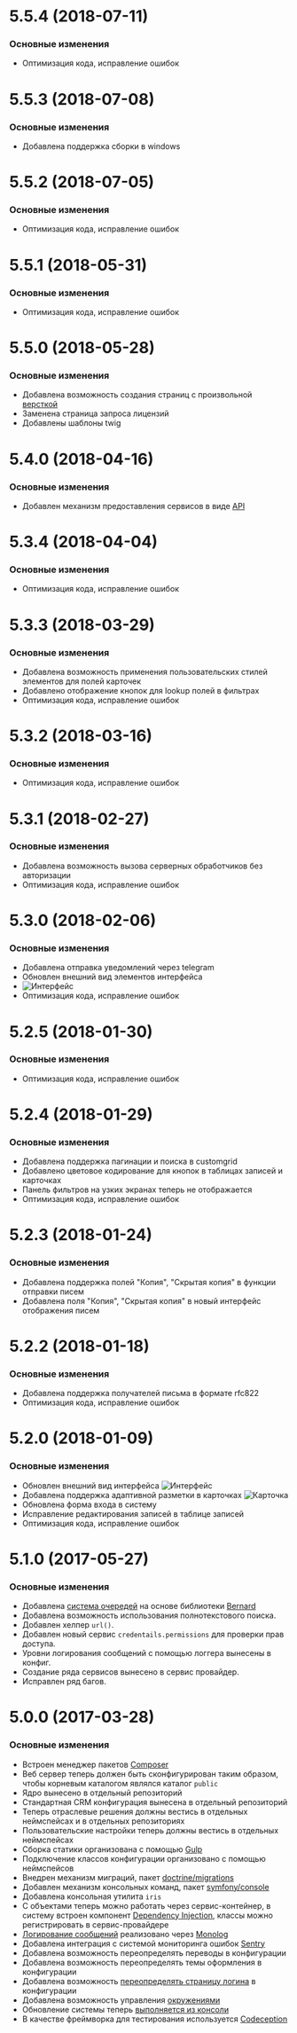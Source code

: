 <a name="5.5.4"></a>
# 5.5.4 (2018-07-11)

### Основные изменения
*  Оптимизация кода, исправление ошибок

<a name="5.5.3"></a>
# 5.5.3 (2018-07-08)

### Основные изменения
*  Добавлена поддержка сборки в windows


<a name="5.5.2"></a>
# 5.5.2 (2018-07-05)

### Основные изменения
*  Оптимизация кода, исправление ошибок


<a name="5.5.1"></a>
# 5.5.1 (2018-05-31)

### Основные изменения
*  Оптимизация кода, исправление ошибок


<a name="5.5.0"></a>
# 5.5.0 (2018-05-28)

### Основные изменения
*  Добавлена возможность создания страниц с произвольной [версткой](https://github.com/IrisCRM/iriscrm-project/blob/master/docs/guides/ru/pages.md)
*  Заменена страница запроса лицензий
*  Добавлены шаблоны twig


<a name="5.4.0"></a>
# 5.4.0 (2018-04-16)

### Основные изменения
*  Добавлен механизм предоставления сервисов в виде [API](https://github.com/IrisCRM/iriscrm-project/blob/master/docs/guides/ru/api.md)


<a name="5.3.4"></a>
# 5.3.4 (2018-04-04)

### Основные изменения
*  Оптимизация кода, исправление ошибок


<a name="5.3.3"></a>
# 5.3.3 (2018-03-29)

### Основные изменения
*  Добавлена возможность применения пользовательских стилей элементов для полей карточек
*  Добавлено отображение кнопок для lookup полей в фильтрах
*  Оптимизация кода, исправление ошибок


<a name="5.3.2"></a>
# 5.3.2 (2018-03-16)

### Основные изменения
*  Оптимизация кода, исправление ошибок


<a name="5.3.1"></a>
# 5.3.1 (2018-02-27)

### Основные изменения
*  Добавлена возможность вызова серверных обработчиков без авторизации
*  Оптимизация кода, исправление ошибок


<a name="5.3.0"></a>
# 5.3.0 (2018-02-06)

### Основные изменения
*  Добавлена отправка уведомлений через telegram
*  Обновлен внешний вид элементов интерфейса
*  ![Интерфейс](http://storage7.static.itmages.com/i/18/0206/h_1517931574_5476716_28f150bbe4.png "Интерфейс")
*  Оптимизация кода, исправление ошибок


<a name="5.2.5"></a>
# 5.2.5 (2018-01-30)

### Основные изменения
*  Оптимизация кода, исправление ошибок


<a name="5.2.4"></a>
# 5.2.4 (2018-01-29)

### Основные изменения
*  Добавлена поддержка пагинации и поиска в customgrid
*  Добавлено цветовое кодирование для кнопок в таблицах записей и карточках
*  Панель фильтров на узких экранах теперь не отображается
*  Оптимизация кода, исправление ошибок


<a name="5.2.3"></a>
# 5.2.3 (2018-01-24)

### Основные изменения
*  Добавлена поддержка полей "Копия", "Скрытая копия" в функции отправки писем
*  Добавлена поля "Копия", "Скрытая копия" в новый интерфейс отображения писем


<a name="5.2.2"></a>
# 5.2.2 (2018-01-18)

### Основные изменения
*  Добавлена поддержка получателей письма в формате rfc822
*  Оптимизация кода, исправление ошибок

<a name="5.2.0"></a>
# 5.2.0 (2018-01-09)

### Основные изменения
*  Обновлен внешний вид интерфейса
   ![Интерфейс](http://storage5.static.itmages.com/i/18/0108/h_1515419462_3370102_aabe33dc4a.png "Интерфейс")
*  Добавлена поддержка адаптивной разметки в карточках
   ![Карточка](http://storage2.static.itmages.com/i/18/0108/h_1515421091_6722775_75844ffa2e.png "Карточка")
*  Обновлена форма входа в систему
*  Исправление редактирования записей в таблице записей
*  Оптимизация кода, исправление ошибок


<a name="5.1.0"></a>
# 5.1.0 (2017-05-27)

### Основные изменения
*   Добавлена [система очередей](https://github.com/IrisCRM/iriscrm-project/docs/guides/ru/queue.md)
    на основе библиотеки [Bernard](https://github.com/bernardphp/bernard)
*   Добавлена возможность использования полнотекстового поиска.
*   Добавлен хелпер `url()`.
*   Добавлен новый сервис `credentails.permissions` для проверки прав доступа.
*   Уровни логирования сообщений с помощью логгера вынесены в конфиг.
*   Создание ряда сервисов вынесено в сервис провайдер.
*   Исправлен ряд багов.


<a name="5.0.0"></a>
# 5.0.0 (2017-03-28)

### Основные изменения
* Встроен менеджер пакетов [Composer](https://getcomposer.org/)
* Веб сервер теперь должен быть сконфигурирован таким образом, чтобы корневым каталогом являлся каталог `public`
* Ядро вынесено в отдельный репозиторий
* Стандартная CRM конфигурация вынесена в отдельный репозиторий
* Теперь отраслевые решения должны вестись в отдельных неймспейсах и в отдельных репозиториях
* Пользовательские настройки теперь должны вестись в отдельных неймспейсах
* Сборка статики организована с помощью [Gulp](http://gulpjs.com/)
* Подключение классов конфигурации организовано с помощью неймспейсов
* Внедрен механизм миграций, пакет [doctrine/migrations](https://github.com/doctrine/migrations)
* Добавлен механизм консольных команд, пакет [symfony/console](https://github.com/symfony/console)
* Добавлена консольная утилита `iris`
* С объектами теперь можно работать через сервис-контейнер, в систему встроен компонент [Dependency Injection](https://github.com/symfony/dependency-injection), классы можно регистрировать в сервис-провайдере 
* [Логирование сообщений](https://github.com/IrisCRM/iriscrm-project/docs/guides/ru/logger.md) реализовано через [Monolog](https://github.com/Seldaek/monolog)
* Добавлена интеграция с системой мониторинга ошибок [Sentry](https://sentry.io)
* Добавлена возможность переопределять переводы в конфигурации
* Добавлена возможность переопределять темы оформления в конфигурации
* Добавлена возможность [переопределять страницу логина](https://github.com/IrisCRM/iriscrm-project/docs/guides/ru/login-form.md) в конфигурации
* Добавлена возможность управления [окружениями](https://github.com/IrisCRM/iriscrm-project/docs/guides/ru/environments.md)
* Обновление системы теперь [выполняется из консоли](https://github.com/IrisCRM/iriscrm-project/docs/guides/ru/update.md)
* В качестве фреймворка для тестирования используется [Codeception](http://codeception.com/)
